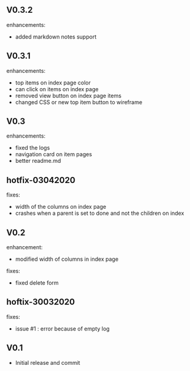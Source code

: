 V0.3.2
------
enhancements:
- added markdown notes support

V0.3.1
------
enhancements:
- top items on index page color
- can click on items on index page
- removed view button on index page items
- changed CSS or new top item button to wireframe

V0.3
----
enhancements:
- fixed the logs
- navigation card on item pages
- better readme.md

hotfix-03042020
---------------
fixes:
- width of the columns on index page
- crashes when a parent is set to done and not the children on index

V0.2
----
enhancement:
- modified width of columns in index page

fixes:
- fixed delete form

hoftix-30032020
---------------
fixes:
- issue #1 : error because of empty log


V0.1
----
- Initial release and commit  
